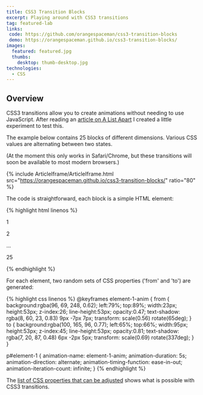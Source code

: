 ```yaml
---
title: CSS3 Transition Blocks
excerpt: Playing around with CSS3 transitions
tag: featured-lab
links:
 code: https://github.com/orangespaceman/css3-transition-blocks
 demo: https://orangespaceman.github.io/css3-transition-blocks/
images:
  featured: featured.jpg
  thumbs:
    desktop: thumb-desktop.jpg
technologies:
  - CSS
---
```


## Overview

CSS3 transitions allow you to create animations without needing to use JavaScript.  After reading an [article on A List Apart](http://www.alistapart.com/articles/understanding-css3-transitions/) I created a little experiment to test this.

The example below contains 25 blocks of different dimensions.  Various CSS values are alternating between two states.

(At the moment this only works in Safari/Chrome, but these transitions will soon be available to most modern browsers.)

{% include ArticleIframe/ArticleIframe.html src="https://orangespaceman.github.io/css3-transition-blocks/" ratio="80" %}

The code is straightforward, each block is a simple HTML element:

{% highlight html linenos %}
<p id="element-1" class="el">1</p>
<p id="element-2" class="el">2</p>
...
<p id="element-25" class="el">25</p>
{% endhighlight %}

For each element, two random sets of CSS properties ('from' and 'to') are generated:

{% highlight css linenos %}
  @keyframes element-1-anim {
      from {
          background:rgba(96, 69, 248, 0.62);
          left:79%;
          top:89%;
          width:23px;
          height:53px;
          z-index:26;
          line-height:53px;
          opacity:0.47;
          text-shadow: rgba(8, 60, 23, 0.83) 9px -7px 7px;
          transform: scale(0.56) rotate(65deg);
      }
      to {
          background:rgba(100, 165, 96, 0.77);
          left:65%;
          top:66%;
          width:95px;
          height:53px;
          z-index:45;
          line-height:53px;
          opacity:0.81;
          text-shadow: rgba(7, 20, 87, 0.48) 6px -2px 5px;
          transform: scale(0.69) rotate(337deg);
      }
  }

  p#element-1 {
      animation-name: element-1-anim;
      animation-duration: 5s;
      animation-direction: alternate;
      animation-timing-function: ease-in-out;
      animation-iteration-count: infinite;
  }
{% endhighlight %}

The [list of CSS properties that can be adjusted](http://www.w3.org/TR/css3-transitions/#properties-from-css-) shows what is possible with CSS3 transitions.

